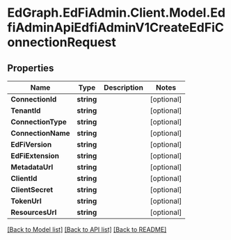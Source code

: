 # EdGraph.EdFiAdmin.Client.Model.EdfiAdminApiEdfiAdminV1CreateEdFiConnectionRequest

## Properties

Name | Type | Description | Notes
------------ | ------------- | ------------- | -------------
**ConnectionId** | **string** |  | [optional] 
**TenantId** | **string** |  | [optional] 
**ConnectionType** | **string** |  | [optional] 
**ConnectionName** | **string** |  | [optional] 
**EdFiVersion** | **string** |  | [optional] 
**EdFiExtension** | **string** |  | [optional] 
**MetadataUrl** | **string** |  | [optional] 
**ClientId** | **string** |  | [optional] 
**ClientSecret** | **string** |  | [optional] 
**TokenUrl** | **string** |  | [optional] 
**ResourcesUrl** | **string** |  | [optional] 

[[Back to Model list]](../README.md#documentation-for-models) [[Back to API list]](../README.md#documentation-for-api-endpoints) [[Back to README]](../README.md)

